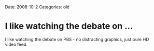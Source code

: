 Date: 2008-10-2
Categories: old

# I like watching the debate on ...

I like watching the debate on PBS - no distracting graphics, just pure HD video feed.
